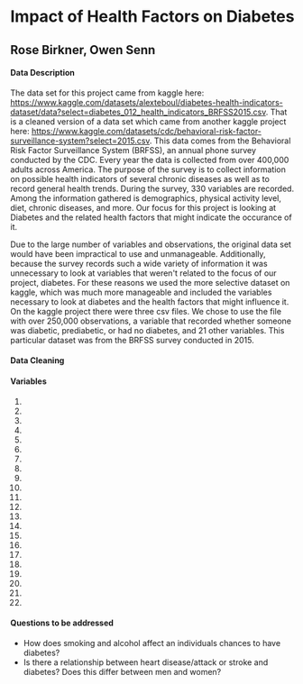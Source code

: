 # Impact of Health Factors on Diabetes

## Rose Birkner, Owen Senn

#### Data Description
The data set for this project came from kaggle here: https://www.kaggle.com/datasets/alexteboul/diabetes-health-indicators-dataset/data?select=diabetes_012_health_indicators_BRFSS2015.csv.
That is a cleaned version of a data set which came from another kaggle project here: https://www.kaggle.com/datasets/cdc/behavioral-risk-factor-surveillance-system?select=2015.csv.
This data comes from the Behavioral Risk Factor Surveillance System (BRFSS), an annual phone survey conducted by the CDC. Every year the data is collected from over 400,000 adults across America.
The purpose of the survey is to collect information on possible health indicators of several chronic diseases as well as to record general health trends.
During the survey, 330 variables are recorded. Among the information gathered is demographics, physical activity level, diet, chronic diseases, and more. Our focus for this project is looking at
Diabetes and the related health factors that might indicate the occurance of it.

Due to the large number of variables and observations, the original data set would have been impractical to use and unmanageable. Additionally, because the survey records such a wide variety of information
it was unnecessary to look at variables that weren't related to the focus of our project, diabetes. For these reasons we used the more selective dataset on kaggle, which was much more manageable
and included the variables necessary to look at diabetes and the health factors that might influence it. On the kaggle project there were three csv files. We chose to use the file with over 250,000
observations, a variable that recorded whether someone was diabetic, prediabetic, or had no diabetes, and 21 other variables. This particular dataset was from the BRFSS survey conducted in 2015.

#### Data Cleaning

#### Variables

1.
2.
3.
4.
5.
6.
7.
8.
9.
10.
11.
12.
13.
14.
15.
16.
17.
18.
19.
20.
21.
22.


#### Questions to be addressed

-   How does smoking and alcohol affect an individuals chances to have diabetes?
-   Is there a relationship between heart disease/attack or stroke and diabetes? Does this differ between men and women?
